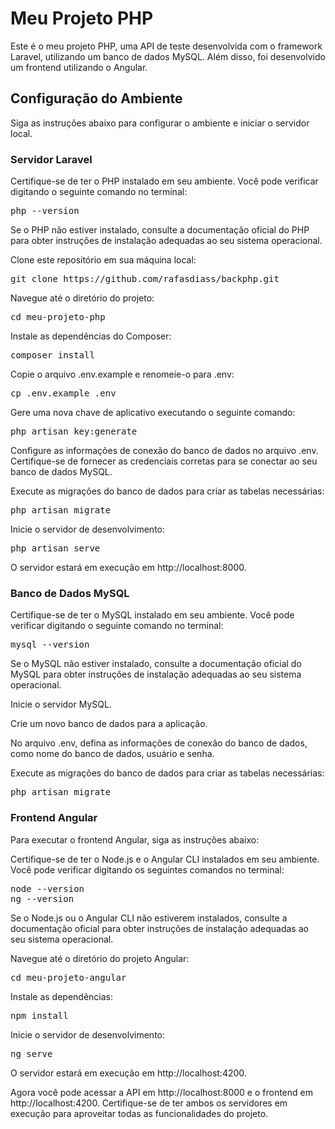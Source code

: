 <h1>Meu Projeto PHP</h1>
<p>Este é o meu projeto PHP, uma API de teste desenvolvida com o framework Laravel, utilizando um banco de dados MySQL. Além disso, foi desenvolvido um frontend utilizando o Angular.</p>

<h2>Configuração do Ambiente</h2>
<p>Siga as instruções abaixo para configurar o ambiente e iniciar o servidor local.</p>

<h3>Servidor Laravel</h3>
<p>Certifique-se de ter o PHP instalado em seu ambiente. Você pode verificar digitando o seguinte comando no terminal:</p>
<pre>php --version</pre>
<p>Se o PHP não estiver instalado, consulte a documentação oficial do PHP para obter instruções de instalação adequadas ao seu sistema operacional.</p>

<p>Clone este repositório em sua máquina local:</p>
<pre>git clone https://github.com/rafasdiass/backphp.git</pre>
<p>Navegue até o diretório do projeto:</p>
<pre>cd meu-projeto-php</pre>
<p>Instale as dependências do Composer:</p>
<pre>composer install</pre>
<p>Copie o arquivo .env.example e renomeie-o para .env:</p>
<pre>cp .env.example .env</pre>
<p>Gere uma nova chave de aplicativo executando o seguinte comando:</p>
<pre>php artisan key:generate</pre>
<p>Configure as informações de conexão do banco de dados no arquivo .env. Certifique-se de fornecer as credenciais corretas para se conectar ao seu banco de dados MySQL.</p>

<p>Execute as migrações do banco de dados para criar as tabelas necessárias:</p>
<pre>php artisan migrate</pre>
<p>Inicie o servidor de desenvolvimento:</p>
<pre>php artisan serve</pre>
<p>O servidor estará em execução em http://localhost:8000.</p>

<h3>Banco de Dados MySQL</h3>
<p>Certifique-se de ter o MySQL instalado em seu ambiente. Você pode verificar digitando o seguinte comando no terminal:</p>
<pre>mysql --version</pre>
<p>Se o MySQL não estiver instalado, consulte a documentação oficial do MySQL para obter instruções de instalação adequadas ao seu sistema operacional.</p>

<p>Inicie o servidor MySQL.</p>

<p>Crie um novo banco de dados para a aplicação.</p>

<p>No arquivo .env, defina as informações de conexão do banco de dados, como nome do banco de dados, usuário e senha.</p>

<p>Execute as migrações do banco de dados para criar as tabelas necessárias:</p>
<pre>php artisan migrate</pre>

<h3>Frontend Angular</h3>
<p>Para executar o frontend Angular, siga as instruções abaixo:</p>

<p>Certifique-se de ter o Node.js e o Angular CLI instalados em seu ambiente. Você pode verificar digitando os seguintes comandos no terminal:</p>
<pre>
node --version 
ng --version
</pre>
<p>Se o Node.js ou o Angular CLI não estiverem instalados, consulte a documentação oficial para obter instruções de instalação adequadas ao seu sistema operacional.</p>

<p>Navegue até o diretório do projeto Angular:</p>
<pre>cd meu-projeto-angular</pre>
<p>Instale as dependências:</p>
<pre>npm install</pre>
<p>Inicie o servidor de desenvolvimento:</p>
<pre>ng serve</pre>
<p>O servidor estará em execução em http://localhost:4200.</p>

<p>Agora você pode acessar a API em http://localhost:8000 e o frontend em http://localhost:4200. Certifique-se de ter ambos os servidores em execução para aproveitar todas as funcionalidades do projeto.</p>
